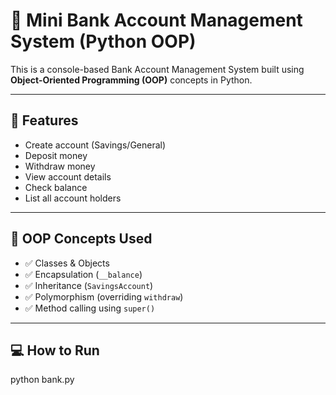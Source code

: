 # 🏦 Mini Bank Account Management System (Python OOP)

This is a console-based Bank Account Management System built using **Object-Oriented Programming (OOP)** concepts in Python.

---

## 📌 Features

- Create account (Savings/General)
- Deposit money
- Withdraw money
- View account details
- Check balance
- List all account holders

---

## 🧠 OOP Concepts Used

- ✅ Classes & Objects
- ✅ Encapsulation (`__balance`)
- ✅ Inheritance (`SavingsAccount`)
- ✅ Polymorphism (overriding `withdraw`)
- ✅ Method calling using `super()`

---

## 💻 How to Run


python bank.py
